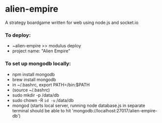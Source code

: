 # alien-empire
A strategy boardgame written for web using node.js and socket.io

### To deploy: 
* ~alien-empire >> modulus deploy
* project name: "Alien Empire"

### To set up mongodb locally:
* npm install mongodb
* brew install mongodb
* in ~/.bashrc, export PATH=<mongodb-install-directory>/bin:$PATH
 * (source ~/.bashrc)
* sudo mkdir -p /data/db
* sudo chown -R `id -u` /data/db
* mongod (starts local server, running node database.js in separate terminal should be able to hit 'mongodb://localhost:27017/alien-empire-db')  
